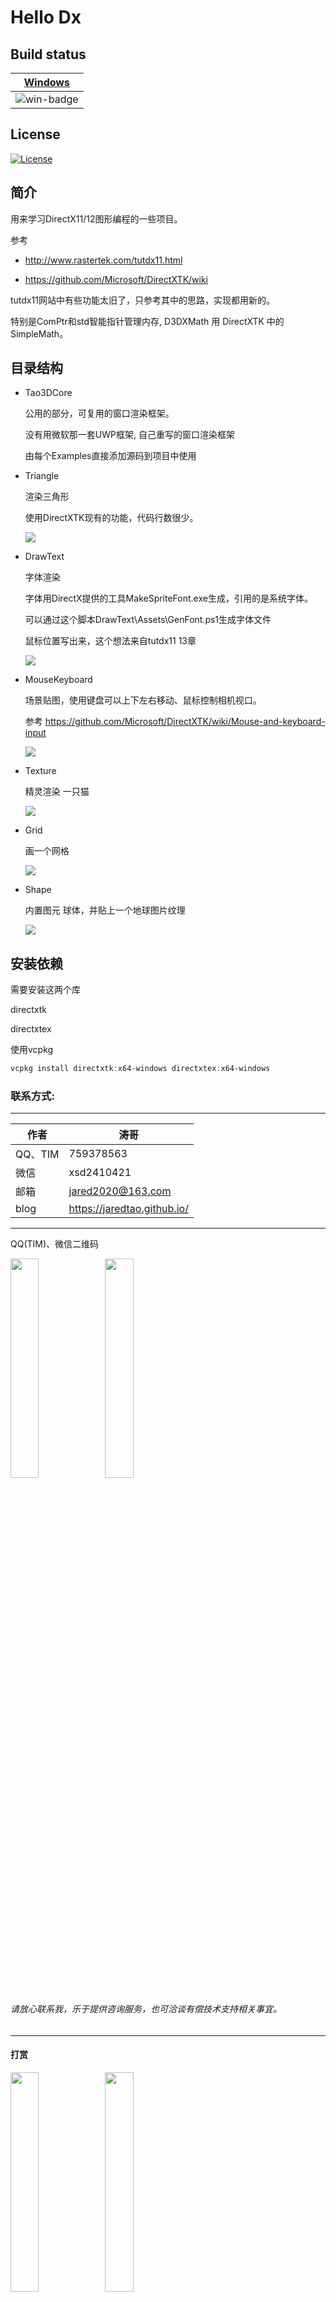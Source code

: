# Hello Dx
## Build status

|[Windows][win-link] |
| :---------------: |
| ![win-badge]      |

[win-badge]: https://ci.appveyor.com/api/projects/status/gup0dy0cc2d25m7o?svg=true "AppVeyor build status"
[win-link]: https://ci.appveyor.com/project/jiawentao/hellodirectx "AppVeyor build status"

## License
[![License](https://img.shields.io/badge/license-MIT-blue.svg)](https://github.com/wentaojia2014/HelloDirectX/blob/master/LICENSE)

## 简介

用来学习DirectX11/12图形编程的一些项目。

参考

* http://www.rastertek.com/tutdx11.html

* https://github.com/Microsoft/DirectXTK/wiki

tutdx11网站中有些功能太旧了，只参考其中的思路，实现都用新的。

特别是ComPtr和std智能指针管理内存, D3DXMath 用 DirectXTK 中的SimpleMath。

## 目录结构

- Tao3DCore

  公用的部分，可复用的窗口渲染框架。

  没有用微软那一套UWP框架, 自己重写的窗口渲染框架

  由每个Examples直接添加源码到项目中使用


- Triangle

  渲染三角形
    
  使用DirectXTK现有的功能，代码行数很少。
  
  ![](DemoImages/Triangle.png)

- DrawText

  字体渲染

  字体用DirectX提供的工具MakeSpriteFont.exe生成，引用的是系统字体。

  可以通过这个脚本DrawText\Assets\GenFont.ps1生成字体文件

  鼠标位置写出来，这个想法来自tutdx11 13章

	![](DemoImages/DrawText.png)

- MouseKeyboard

  场景贴图，使用键盘可以上下左右移动、鼠标控制相机视口。
  
  参考 https://github.com/Microsoft/DirectXTK/wiki/Mouse-and-keyboard-input

   ![](DemoImages/MouseKeyboard.png)

- Texture
    
    精灵渲染 一只猫
    
    ![](DemoImages/Texture.png)

- Grid
	
	画一个网格

	![](DemoImages/Grid.png)

- Shape

	内置图元 球体，并贴上一个地球图片纹理

	![](DemoImages/Shapes.png)
## 安装依赖

需要安装这两个库

directxtk 

directxtex


 使用vcpkg

  ```powershell
  vcpkg install directxtk:x64-windows directxtex:x64-windows
  ```

### 联系方式:

***

| 作者 | 涛哥                           |
| ---- | -------------------------------- |
| QQ、TIM   | 759378563                      |
| 微信 | xsd2410421                       |
| 邮箱 | jared2020@163.com                |
| blog | https://jaredtao.github.io/ |

***

QQ(TIM)、微信二维码

<img src="https://github.com/jaredtao/jaredtao.github.io/blob/master/img/qq_connect.jpg?raw=true" width="30%" height="30%" /><img src="https://github.com/jaredtao/jaredtao.github.io/blob/master/img/weixin_connect.jpg?raw=true" width="30%" height="30%" />


###### 请放心联系我，乐于提供咨询服务，也可洽谈有偿技术支持相关事宜。

***
#### **打赏**
<img src="https://github.com/jaredtao/jaredtao.github.io/blob/master/img/weixin.jpg?raw=true" width="30%" height="30%" /><img src="https://github.com/jaredtao/jaredtao.github.io/blob/master/img/zhifubao.jpg?raw=true" width="30%" height="30%" />

###### 觉得分享的内容还不错, 就请作者喝杯奶茶吧~~
***

